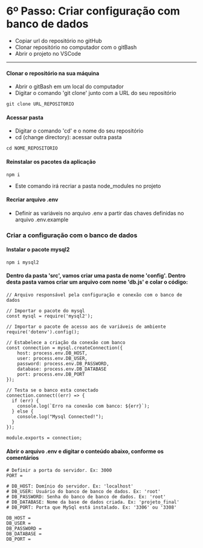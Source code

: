 # 6º Passo: Criar configuração com banco de dados

* Copiar url do repositório no gitHub
* Clonar repositório no computador com o gitBash
* Abrir o projeto no VSCode

<hr>

#### Clonar o repositório na sua máquina

* Abrir o gitBash em um local do computador
* Digitar o comando 'git clone' junto com a URL do seu repositório

```
git clone URL_REPOSITORIO
```

#### Acessar pasta
* Digitar o comando 'cd' e o nome do seu repositório
* cd (change directory): acessar outra pasta
```
cd NOME_REPOSITORIO
```

#### Reinstalar os pacotes da aplicação
```
npm i
```
* Este comando irá recriar a pasta node_modules no projeto

#### Recriar arquivo .env
* Definir as variáveis no arquivo .env a partir das chaves definidas no arquivo .env.example

### Criar a configuração com o banco de dados

#### Instalar o pacote mysql2

```
npm i mysql2
```

#### Dentro da pasta 'src', vamos criar uma pasta de nome 'config'. Dentro desta pasta vamos criar um arquivo com nome 'db.js' e colar o código:

```
// Arquivo responsável pela configuração e conexão com o banco de dados
 
// Importar o pacote do mysql
const mysql = require('mysql2');

// Importar o pacote de acesso aos de variáveis de ambiente
require('dotenv').config();

// Estabelece a criação da conexão com banco 
const connection = mysql.createConnection({
    host: process.env.DB_HOST,
    user: process.env.DB_USER,
    password: process.env.DB_PASSWORD,
    database: process.env.DB_DATABASE
    port: process.env.DB_PORT
});

// Testa se o banco esta conectado
connection.connect((err) => {
  if (err) {
    console.log(`Erro na conexão com banco: ${err}`);
  } else {
    console.log("Mysql Connected!");
  }
});

module.exports = connection;
```

#### Abrir o arquivo .env e digitar o conteúdo abaixo, conforme os comentários

```
# Definir a porta do servidor. Ex: 3000
PORT = 

# DB_HOST: Domínio do servidor. Ex: 'localhost'
# DB_USER: Usuário do banco de banco de dados. Ex: 'root'
# DB_PASSWORD: Senha do banco de banco de dados. Ex: 'root'
# DB_DATABASE: Nome da base de dados criada. Ex: 'projeto_final'
# DB_PORT: Porta que MySql está instalado. Ex: '3306' ou '3308'

DB_HOST = 
DB_USER = 
DB_PASSWORD =
DB_DATABASE =
DB_PORT =
```